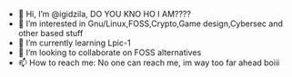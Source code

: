 - 👋 Hi, I’m @igidzila, DO YOU KNO HO I AM????
- 👀 I’m interested in Gnu/Linux,FOSS,Crypto,Game design,Cybersec and other based stuff
- 🌱 I’m currently learning Lpic-1
- 💞️ I’m looking to collaborate on FOSS alternatives
- 📫 How to reach me: No one can reach me, im way too far ahead boiii

<!---
igidzila/igidzila is a ✨ special ✨ repository because its `README.md` (this file) appears on your GitHub profile.
You can click the Preview link to take a look at your changes.
--->

